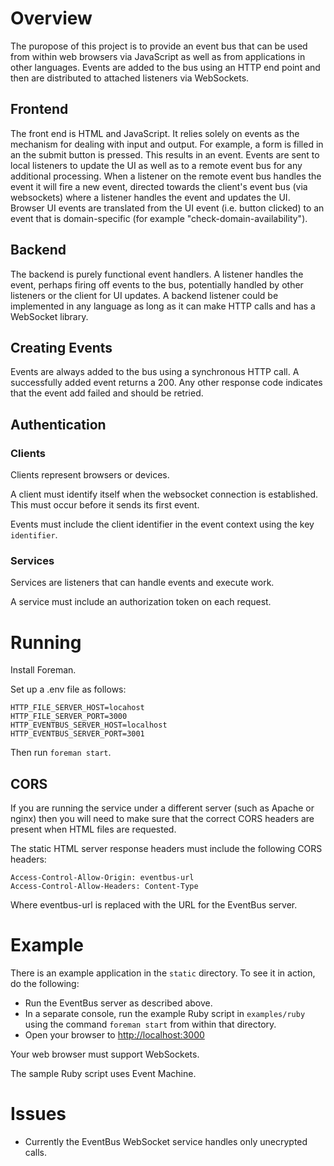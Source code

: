 # Overview

The puropose of this project is to provide an event bus that can be used from within web browsers via JavaScript as well as from applications in other languages. Events are added to the bus using an HTTP end point and then are distributed to attached listeners via WebSockets.

## Frontend

The front end is HTML and JavaScript. It relies solely on events as the mechanism for dealing with input and output. For example, a form is filled in an the submit button is pressed. This results in an event. Events are sent to local listeners to update the UI as well as to a remote event bus for any additional processing. When a listener on the remote event bus handles the event it will fire a new event, directed towards the client's event bus (via websockets) where a listener handles the event and updates the UI. Browser UI events are translated from the UI event (i.e. button clicked) to an event that is domain-specific (for example "check-domain-availability").

## Backend

The backend is purely functional event handlers. A listener handles the event, perhaps firing off events to the bus, potentially handled by other listeners or the client for UI updates. A backend listener could be implemented in any language as long as it can make HTTP calls and has a WebSocket library.

## Creating Events

Events are always added to the bus using a synchronous HTTP call. A successfully added event returns a 200. Any other response code indicates that the event add failed and should be retried.

## Authentication

### Clients

Clients represent browsers or devices.

A client must identify itself when the websocket connection is established. This must occur before it sends its first event.

Events must include the client identifier in the event context using the key `identifier`.

### Services

Services are listeners that can handle events and execute work.

A service must include an authorization token on each request.

# Running

Install Foreman.

Set up a .env file as follows:

```
HTTP_FILE_SERVER_HOST=locahost
HTTP_FILE_SERVER_PORT=3000
HTTP_EVENTBUS_SERVER_HOST=localhost
HTTP_EVENTBUS_SERVER_PORT=3001
```

Then run `foreman start`.

## CORS

If you are running the service under a different server (such as Apache or nginx) then you will need to make sure that the correct CORS headers are present when HTML files are requested.

The static HTML server response headers must include the following CORS headers:

```
Access-Control-Allow-Origin: eventbus-url
Access-Control-Allow-Headers: Content-Type
```

Where eventbus-url is replaced with the URL for the EventBus server.

# Example

There is an example application in the `static` directory. To see it in action, do the following:

* Run the EventBus server as described above.
* In a separate console, run the example Ruby script in `examples/ruby` using the command `foreman start` from within that directory.
* Open your browser to [http://localhost:3000](http://localhost:3000)

Your web browser must support WebSockets.

The sample Ruby script uses Event Machine.

# Issues

* Currently the EventBus WebSocket service handles only unecrypted calls.
